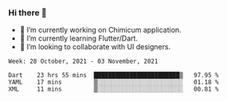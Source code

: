 ### Hi there 👋

<!--
**devcat37/devcat37** is a ✨ _special_ ✨ repository because its `README.md` (this file) appears on your GitHub profile.-->


- 🔭 I’m currently working on Chimicum application.
- 🌱 I’m currently learning Flutter/Dart.
- 👯 I’m looking to collaborate with UI designers.
<!-- - 🤔 I’m looking for help with ... -->

<!--START_SECTION:waka-->
```text
Week: 28 October, 2021 - 03 November, 2021

Dart    23 hrs 55 mins  ████████████████████████▒   97.95 % 
YAML    17 mins         ▒░░░░░░░░░░░░░░░░░░░░░░░░   01.18 % 
XML     11 mins         ▒░░░░░░░░░░░░░░░░░░░░░░░░   00.81 % 
```
<!--END_SECTION:waka-->
